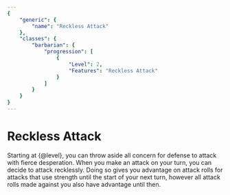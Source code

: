 ```yaml
---
{
	"generic": {
		"name": "Reckless Attack"
	},
	"classes": {
		"barbarian": {
			"progression": [
				{
					"Level": 2,
					"Features": "Reckless Attack"
				}
			]
		}
	}
}
---
```

# Reckless Attack
Starting at {@level}, you can throw aside all concern for defense to attack with fierce desperation.
When you make an attack on your turn, you can decide to attack recklessly.
Doing so gives you advantage on attack rolls for attacks that use strength until the start of your next turn, however all attack rolls made against you also have advantage until then.
